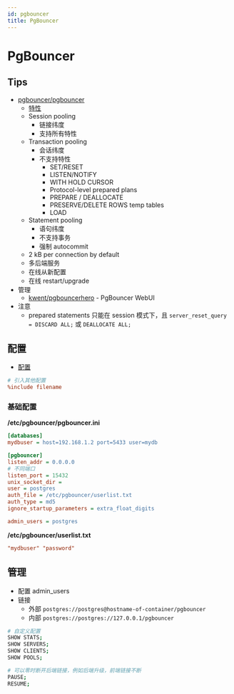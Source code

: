 ```yaml
---
id: pgbouncer
title: PgBouncer
---
```


# PgBouncer
## Tips
* [pgbouncer/pgbouncer](https://github.com/pgbouncer/pgbouncer)
  * [特性](https://www.pgbouncer.org/features.html)
  * Session pooling
    * 链接纬度
    * 支持所有特性
  * Transaction pooling
    * 会话纬度
    * 不支持特性
      * SET/RESET
      * LISTEN/NOTIFY
      * WITH HOLD CURSOR
      * Protocol-level prepared plans
      * PREPARE / DEALLOCATE
      * PRESERVE/DELETE ROWS temp tables
      * LOAD
  * Statement pooling
    * 语句纬度
    * 不支持事务
    * 强制 autocommit
  * 2 kB per connection by default
  * 多后端服务
  * 在线从新配置
  * 在线 restart/upgrade
* 管理
  * [kwent/pgbouncerhero](https://github.com/kwent/pgbouncerhero) - PgBouncer WebUI
* 注意
  * prepared statements 只能在 session 模式下，且 `server_reset_query = DISCARD ALL;` 或 `DEALLOCATE ALL;`

## 配置
* [配置](http://www.pgbouncer.org/config.html)

```ini
# 引入其他配置
%include filename
```

### 基础配置

__/etc/pgbouncer/pgbouncer.ini__
```ini
[databases]
mydbuser = host=192.168.1.2 port=5433 user=mydb

[pgbouncer]
listen_addr = 0.0.0.0
# 不同端口
listen_port = 15432
unix_socket_dir =
user = postgres
auth_file = /etc/pgbouncer/userlist.txt
auth_type = md5
ignore_startup_parameters = extra_float_digits

admin_users = postgres
```

__/etc/pgbouncer/userlist.txt__
```ini
"mydbuser" "password"
```

## 管理
* 配置 admin_users
* 链接
  * 外部 `postgres://postgres@hostname-of-container/pgbouncer`
  * 内部 `postgres://postgres://127.0.0.1/pgbouncer`

```bash
# 自定义配置
SHOW STATS;
SHOW SERVERS;
SHOW CLIENTS;
SHOW POOLS;

# 可以零时断开后端链接，例如后端升级，前端链接不断
PAUSE;
RESUME;
```
